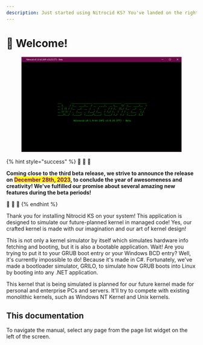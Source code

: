 ```yaml
---
description: Just started using Nitrocid KS? You've landed on the right place!
---
```


# 👋 Welcome!

<figure><img src=".gitbook/assets/Beta3-001-Welcome.png" alt=""><figcaption></figcaption></figure>

{% hint style="success" %}
🎊 🎊 🎊

**Coming close to the third beta release, we strive to announce the release on **<mark style="color:purple;">**December 28th, 2023**</mark>**, to conclude the year of awesomeness and creativity! We've fulfilled our promise about several amazing new features during the beta periods!**

🎊 🎊 🎊
{% endhint %}

Thank you for installing Nitrocid KS on your system! This application is designed to simulate our future-planned kernel in managed code! Yes, our crafted kernel is made with our imagination and our art of kernel design!

This is not only a kernel simulator by itself which simulates hardware info fetching and booting, but it is also a bootable application. Wait! Are you trying to put it to your GRUB boot entry or your Windows BCD entry? Well, it's currently impossible to do! Because it's made in C#. Fortunately, we've made a bootloader simulator, GRILO, to simulate how GRUB boots into Linux by booting into any .NET application.

This kernel that is being simulated is planned for our future kernel made for personal and enterprise PCs and servers. It'll try to compete with existing monolithic kernels, such as Windows NT Kernel and Unix kernels.

## This documentation

To navigate the manual, select any page from the page list widget on the left of the screen.
